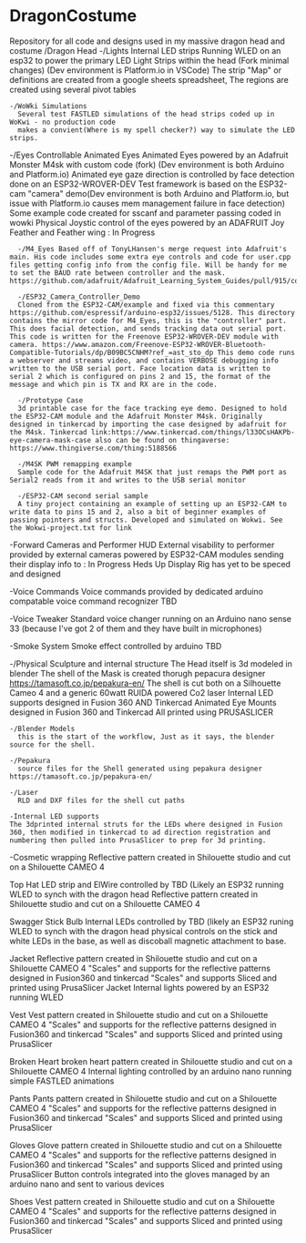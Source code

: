 # DragonCostume 
Repository for all code and designs used in my massive dragon head and costume
/Dragon Head 
  -/Lights 
    Internal LED strips
    Running WLED on an esp32 to power the primary LED Light Strips within the head (Fork minimal changes) (Dev environment is Platform.io in VSCode)
    The strip "Map" or definitions are created from a google sheets spreadsheet, The regions are created using several pivot tables

    -/WoWki Simulations
      Several test FASTLED simulations of the head strips coded up in WoKwi - no production code
      makes a convient(Where is my spell checker?) way to simulate the LED strips.

  -/Eyes Controllable Animated Eyes
    Animated Eyes powered by an Adafruit Monster M4sk with custom code (fork) (Dev environment is both Arduino and Platform.io)
    Animated eye gaze direction is controlled by face detection done on an ESP32-WROVER-DEV Test framework is based on the ESP32-cam "camera" demo(Dev environment is both Arduino and Platform.io, but issue with Platform.io causes mem management failure in face detection)
    Some example code created for sscanf and parameter passing coded in wowki
    Physical Joystic control of the eyes powered by an ADAFRUIT Joy Feather and Feather wing : In Progress

      -/M4_Eyes Based off of TonyLHansen's merge request into Adafruit's main. His code includes some extra eye controls and code for user.cpp files getting config info from the config file. Will be handy for me to set the BAUD rate between controller and the mask. https://github.com/adafruit/Adafruit_Learning_System_Guides/pull/915/commits/2b4827c8276a8fa8b2f16dbccf2c00a39fa4a631
    
      -/ESP32_Camera_Controller_Demo 
      Cloned from the ESP32-CAM/example and fixed via this commentary https://github.com/espressif/arduino-esp32/issues/5128. This directory contains the mirror code for M4_Eyes, this is the "controller" part. This does facial detection, and sends tracking data out serial port. This code is written for the Freenove ESP32-WROVER-DEV module with camera. https://www.amazon.com/Freenove-ESP32-WROVER-Bluetooth-Compatible-Tutorials/dp/B09BC5CNHM?ref_=ast_sto_dp This demo code runs a webserver and streams video, and contains VERBOSE debugging info written to the USB serial port. Face location data is written to serial 2 which is configured on pins 2 and 15, the format of the message and which pin is TX and RX are in the code. 

      -/Prototype Case
      3d printable case for the face tracking eye demo. Designed to hold the ESP32-CAM module and the Adafruit Monster M4sk. Originally designed in tinkercad by importing the case designed by adafruit for the M4sk. Tinkercad link:https://www.tinkercad.com/things/l33OCsHAKPb-eye-camera-mask-case also can be found on thingaverse: https://www.thingiverse.com/thing:5188566

      -/M4SK PWM remapping example
      Sample code for the Adafruit M4SK that just remaps the PWM port as Serial2 reads from it and writes to the USB serial monitor

      -/ESP32-CAM second serial sample
      A tiny project containing an example of setting up an ESP32-CAM to write data to pins 15 and 2, also a bit of beginner examples of passing pointers and structs. Developed and simulated on Wokwi. See the Wokwi-project.txt for link
  
  
  -Forward Cameras and Performer HUD
    External visability to performer provided by external cameras powered by ESP32-CAM modules sending their display info to : In Progress
    Heds Up Display Rig has yet to be speced and designed
    
  -Voice Commands
    Voice commands provided by dedicated arduino compatable voice command recognizer TBD
  
  -Voice Tweaker
    Standard voice changer running on an Arduino nano sense 33 (because I've got 2 of them and they have built in microphones)
    
  -Smoke System
    Smoke effect controlled by arduino TBD

  -/Physical 
    Sculpture and internal structure
    The Head itself is 3d modeled in blender
    The shell of the Mask is created thorugh pepacura designer https://tamasoft.co.jp/pepakura-en/
    The shell is cut both on a Silhouette Cameo 4 and a generic 60watt RUIDA powered Co2 laser
    Internal LED supports designed in Fusion 360 AND Tinkercad
    Animated Eye Mounts designed in Fusion 360 and Tinkercad
    All printed using PRUSASLICER

    -/Blender Models
      this is the start of the workflow, Just as it says, the blender source for the shell.
    
    -/Pepakura
      source files for the Shell generated using pepakura designer https://tamasoft.co.jp/pepakura-en/

    -/Laser
      RLD and DXF files for the shell cut paths

    -Internal LED supports
    The 3dprinted internal struts for the LEDs where designed in Fusion 360, then modified in tinkercad to ad direction registration and numbering then pulled into PrusaSlicer to prep for 3d printing. 



  -Cosmetic wrapping
    Reflective pattern created in Shilouette studio and cut on a Shilouette CAMEO 4
    
Top Hat
    LED strip and ElWire controlled by TBD (Likely an ESP32 running WLED to synch with the dragon head
    Reflective pattern created in Shilouette studio and cut on a Shilouette CAMEO 4
    
Swagger Stick
    Bulb Internal LEDs controlled by TBD (likely an ESP32 runing WLED to synch with the dragon head
    physical controls on the stick and white LEDs in the base, as well as discoball magnetic attachment to base. 
    
Jacket
    Reflective pattern created in Shilouette studio and cut on a Shilouette CAMEO 4
    "Scales" and supports for the reflective patterns designed in Fusion360 and tinkercad
    "Scales" and supports Sliced and printed using PrusaSlicer
    Jacket Internal lights powered by an ESP32 running WLED
    
Vest
    Vest pattern created in Shilouette studio and cut on a Shilouette CAMEO 4
    "Scales" and supports for the reflective patterns designed in Fusion360 and tinkercad
    "Scales" and supports Sliced and printed using PrusaSlicer
    
Broken Heart
    broken heart pattern created in Shilouette studio and cut on a Shilouette CAMEO 4
    Internal lighting controlled by an arduino nano running simple FASTLED animations
    
Pants
    Pants pattern created in Shilouette studio and cut on a Shilouette CAMEO 4
    "Scales" and supports for the reflective patterns designed in Fusion360 and tinkercad
    "Scales" and supports Sliced and printed using PrusaSlicer

Gloves
    Glove pattern created in Shilouette studio and cut on a Shilouette CAMEO 4
    "Scales" and supports for the reflective patterns designed in Fusion360 and tinkercad
    "Scales" and supports Sliced and printed using PrusaSlicer
    Button controls integrated into the gloves managed by an arduino nano and sent to various devices

Shoes
    Vest pattern created in Shilouette studio and cut on a Shilouette CAMEO 4
    "Scales" and supports for the reflective patterns designed in Fusion360 and tinkercad
    "Scales" and supports Sliced and printed using PrusaSlicer

 

